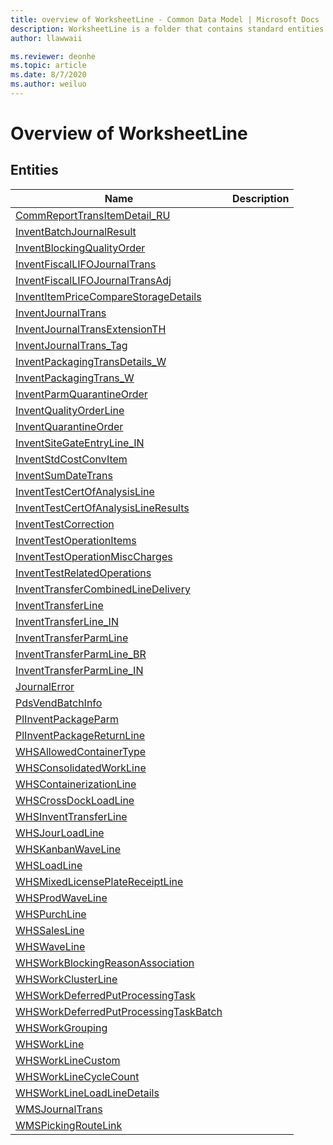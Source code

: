 ```yaml
---
title: overview of WorksheetLine - Common Data Model | Microsoft Docs
description: WorksheetLine is a folder that contains standard entities related to the Common Data Model.
author: llawwaii

ms.reviewer: deonhe
ms.topic: article
ms.date: 8/7/2020
ms.author: weiluo
---
```


# Overview of WorksheetLine


## Entities

|Name|Description|
|---|---|
|[CommReportTransItemDetail_RU](CommReportTransItemDetail_RU.md)||
|[InventBatchJournalResult](InventBatchJournalResult.md)||
|[InventBlockingQualityOrder](InventBlockingQualityOrder.md)||
|[InventFiscalLIFOJournalTrans](InventFiscalLIFOJournalTrans.md)||
|[InventFiscalLIFOJournalTransAdj](InventFiscalLIFOJournalTransAdj.md)||
|[InventItemPriceCompareStorageDetails](InventItemPriceCompareStorageDetails.md)||
|[InventJournalTrans](InventJournalTrans.md)||
|[InventJournalTransExtensionTH](InventJournalTransExtensionTH.md)||
|[InventJournalTrans_Tag](InventJournalTrans_Tag.md)||
|[InventPackagingTransDetails_W](InventPackagingTransDetails_W.md)||
|[InventPackagingTrans_W](InventPackagingTrans_W.md)||
|[InventParmQuarantineOrder](InventParmQuarantineOrder.md)||
|[InventQualityOrderLine](InventQualityOrderLine.md)||
|[InventQuarantineOrder](InventQuarantineOrder.md)||
|[InventSiteGateEntryLine_IN](InventSiteGateEntryLine_IN.md)||
|[InventStdCostConvItem](InventStdCostConvItem.md)||
|[InventSumDateTrans](InventSumDateTrans.md)||
|[InventTestCertOfAnalysisLine](InventTestCertOfAnalysisLine.md)||
|[InventTestCertOfAnalysisLineResults](InventTestCertOfAnalysisLineResults.md)||
|[InventTestCorrection](InventTestCorrection.md)||
|[InventTestOperationItems](InventTestOperationItems.md)||
|[InventTestOperationMiscCharges](InventTestOperationMiscCharges.md)||
|[InventTestRelatedOperations](InventTestRelatedOperations.md)||
|[InventTransferCombinedLineDelivery](InventTransferCombinedLineDelivery.md)||
|[InventTransferLine](InventTransferLine.md)||
|[InventTransferLine_IN](InventTransferLine_IN.md)||
|[InventTransferParmLine](InventTransferParmLine.md)||
|[InventTransferParmLine_BR](InventTransferParmLine_BR.md)||
|[InventTransferParmLine_IN](InventTransferParmLine_IN.md)||
|[JournalError](JournalError.md)||
|[PdsVendBatchInfo](PdsVendBatchInfo.md)||
|[PlInventPackageParm](PlInventPackageParm.md)||
|[PlInventPackageReturnLine](PlInventPackageReturnLine.md)||
|[WHSAllowedContainerType](WHSAllowedContainerType.md)||
|[WHSConsolidatedWorkLine](WHSConsolidatedWorkLine.md)||
|[WHSContainerizationLine](WHSContainerizationLine.md)||
|[WHSCrossDockLoadLine](WHSCrossDockLoadLine.md)||
|[WHSInventTransferLine](WHSInventTransferLine.md)||
|[WHSJourLoadLine](WHSJourLoadLine.md)||
|[WHSKanbanWaveLine](WHSKanbanWaveLine.md)||
|[WHSLoadLine](WHSLoadLine.md)||
|[WHSMixedLicensePlateReceiptLine](WHSMixedLicensePlateReceiptLine.md)||
|[WHSProdWaveLine](WHSProdWaveLine.md)||
|[WHSPurchLine](WHSPurchLine.md)||
|[WHSSalesLine](WHSSalesLine.md)||
|[WHSWaveLine](WHSWaveLine.md)||
|[WHSWorkBlockingReasonAssociation](WHSWorkBlockingReasonAssociation.md)||
|[WHSWorkClusterLine](WHSWorkClusterLine.md)||
|[WHSWorkDeferredPutProcessingTask](WHSWorkDeferredPutProcessingTask.md)||
|[WHSWorkDeferredPutProcessingTaskBatch](WHSWorkDeferredPutProcessingTaskBatch.md)||
|[WHSWorkGrouping](WHSWorkGrouping.md)||
|[WHSWorkLine](WHSWorkLine.md)||
|[WHSWorkLineCustom](WHSWorkLineCustom.md)||
|[WHSWorkLineCycleCount](WHSWorkLineCycleCount.md)||
|[WHSWorkLineLoadLineDetails](WHSWorkLineLoadLineDetails.md)||
|[WMSJournalTrans](WMSJournalTrans.md)||
|[WMSPickingRouteLink](WMSPickingRouteLink.md)||
